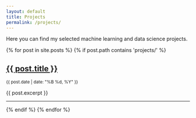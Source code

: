 ```yaml
---
layout: default
title: Projects
permalink: /projects/
---
```



Here you can find my selected machine learning and data science projects.

{% for post in site.posts %}
  {% if post.path contains 'projects/' %}
  <h2><a href="{{ post.url }}">{{ post.title }}</a></h2>
  <p><small>{{ post.date | date: "%B %d, %Y" }}</small></p>
  <p>{{ post.excerpt }}</p>
  <hr>
  {% endif %}
{% endfor %}
